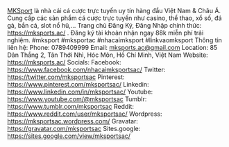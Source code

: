 <a href="https://mksports.ac/">MKSport</a> là nhà cái cá cược trực tuyến uy tín hàng đầu Việt Nam & Châu Á. Cung cấp các sản phẩm cá cược trực tuyến như casino, thể thao, xổ số, đá gà, bắn cá, slot nổ hũ,… Trang chủ Đăng Ký, Đăng Nhập chính thức: <a href="https://mksports.ac/">https://mksports.ac/</a> . Đăng ký tài khoản nhận ngay 88k miễn phí trải nghiệm.
#mksport #mksportac #nhacaimksport #linkvaomksport
Thông tin liên hệ:
Phone: 0789409999
Email: mksports.ac@gmail.com
Location: 85 Dân Thắng 2, Tân Thới Nhì, Hóc Môn, Hồ Chí Minh, Việt Nam
Website: <a href="https://mksports.ac/">https://mksports.ac/</a>
Socials:
Facebook: <a href="https://www.facebook.com/nhacaimksportsac/">https://www.facebook.com/nhacaimksportsac/</a>
Twitter: <a href="https://twitter.com/mksportsac">https://twitter.com/mksportsac</a>
Pinterest: <a href="https://www.pinterest.com/mksportsac/">https://www.pinterest.com/mksportsac/</a>
Linkedin: <a href="https://www.linkedin.com/in/mksportsac/">https://www.linkedin.com/in/mksportsac/</a>
Youtube: <a href="https://www.youtube.com/@mksportsac">https://www.youtube.com/@mksportsac</a>
Tumblr: <a href="https://www.tumblr.com/mksportsac">https://www.tumblr.com/mksportsac</a>
Reddit: <a href="https://www.reddit.com/user/mksportsac/">https://www.reddit.com/user/mksportsac/</a>
Wordpress: <a href="https://mksportsac.wordpress.com/">https://mksportsac.wordpress.com/</a>
Gravatar: <a href="https://gravatar.com/mksportsac">https://gravatar.com/mksportsac</a>
Sites.google: <a href="https://sites.google.com/view/mksportsac/">https://sites.google.com/view/mksportsac/</a>